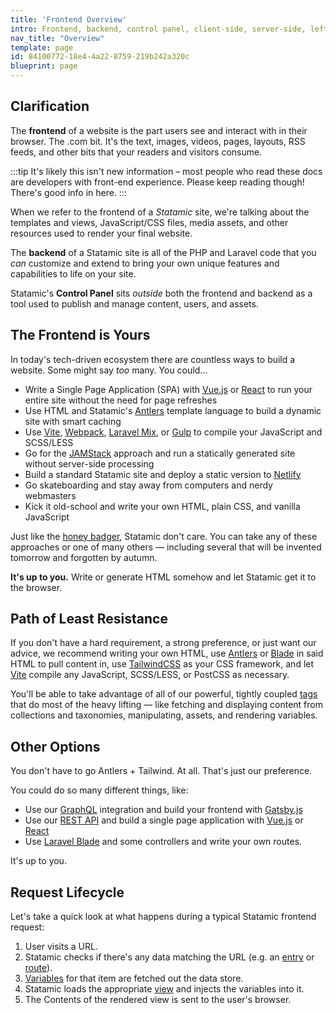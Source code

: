 ```yaml
---
title: 'Frontend Overview'
intro: Frontend, backend, control panel, client-side, server-side, left-side, strong-side, front-side fakey 180...there's a lot of terminology flying around referring to the various aspects of a website. Let's clear 'em up, at least in the Statamic context.
nav_title: "Overview"
template: page
id: 84100772-18e4-4a22-8759-219b242a320c
blueprint: page
---
```

## Clarification

The **frontend** of a website is the part users see and interact with in their browser. The .com bit. It's the text, images, videos, pages, layouts, RSS feeds, and other bits that your readers and visitors consume.

:::tip
It's likely this isn't new information – most people who read these docs are developers with front-end experience. Please keep reading though! There's good info in here.
:::

When we refer to the frontend of a _Statamic_ site, we're talking about the templates and views, JavaScript/CSS files, media assets, and other resources used to render your final website.

The **backend** of a Statamic site is all of the PHP and Laravel code that you _can_ customize and extend to bring your own unique features and capabilities to life on your site.

Statamic's **Control Panel** sits _outside_ both the frontend and backend as a tool used to publish and manage content, users, and assets.

## The Frontend is Yours

In today's tech-driven ecosystem there are countless ways to build a website. Some might say _too_ many. You could...

- Write a Single Page Application (SPA) with [Vue.js](https://vuejs.org) or [React](https://reactjs.org) to run your entire site without the need for page refreshes
- Use HTML and Statamic's [Antlers](/antlers) template language to build a dynamic site with smart caching
- Use [Vite][vite], [Webpack](https://webpack.js.org), [Laravel Mix][mix], or [Gulp](https://gulpjs.com) to compile your JavaScript and SCSS/LESS
- Go for the [JAMStack](https://jamstack.org) approach and run a statically generated site without server-side processing
- Build a standard Statamic site and deploy a static version to [Netlify](https://www.netlify.com)
- Go skateboarding and stay away from computers and nerdy webmasters
- <span class="font-display">Kick it old-school and write your own HTML, plain CSS, and vanilla JavaScript</span>

Just like the [honey badger](https://www.youtube.com/watch?v=4r7wHMg5Yjg), Statamic don't care. You can take any of these approaches or one of many others — including several that will be invented tomorrow and forgotten by autumn.

**It's up to you.** Write or generate HTML somehow and let Statamic get it to the browser.

## Path of Least Resistance

If you don't have a hard requirement, a strong preference, or just want our advice, we recommend writing your own HTML, use [Antlers](/antlers) or [Blade](/blade) in said HTML to pull content in, use [TailwindCSS](https://tailwindcss.com) as your CSS framework, and let [Vite][vite] compile any JavaScript, SCSS/LESS, or PostCSS as necessary.

You'll be able to take advantage of all of our powerful, tightly coupled [tags](/tags) that do most of the heavy lifting — like fetching and displaying content from collections and taxonomies, manipulating, assets, and rendering variables.

## Other Options

You don't have to go Antlers + Tailwind. At all. That's just our preference.

You could do so many different things, like:

- Use our [GraphQL](/graphql) integration and build your frontend with [Gatsby.js](https://www.gatsbyjs.com/)
- Use our [REST API](/rest-api) and build a single page application with [Vue.js](https://vuejs.org) or [React](https://reactjs.org/)
- Use [Laravel Blade](https://laravel.com/docs/11.x/blade) and some controllers and write your own routes.

It's up to you.

## Request Lifecycle

Let's take a quick look at what happens during a typical Statamic frontend request:

1. User visits a URL.
2. Statamic checks if there's any data matching the URL (e.g. an [entry](/collections) or [route](/routing#statamic-routes)).
3. [Variables](/variables) for that item are fetched out the data store.
4. Statamic loads the appropriate [view](/views) and injects the variables into it.
5. The Contents of the rendered view is sent to the user's browser.

[mix]: https://laravel.com/docs/mix
[vite]: https://vitejs.dev
